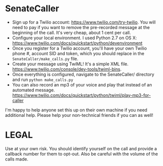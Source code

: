 # SenateCaller

* Sign up for a Twilio account: https://www.twilio.com/try-twilio. You will need to pay if you want to remove the pre-recorded message at the beginning of the call. It's very cheap, about 1 cent per call.
* Configure your local environment. I used Python 2.7 on OS X: https://www.twilio.com/docs/quickstart/python/devenvironment
* Once you register for a Twilio account, you'll have your own Twilio phone #, account SID and token, which you should replace in the `SenateCaller/make_calls.py` file.
* Create your message using TwiML! It's a simple XML file. https://www.twilio.com/console/dev-tools/twiml-bins. 
* Once everything is configured, navigate to the SenateCaller/ directory and run `python make_calls.py`
* You can also record an mp3 of your voice and play that instead of an automated message. https://www.twilio.com/docs/quickstart/python/twiml/play-mp3-for-caller

I'm happy to help anyone set this up on their own machine if you need additional help. Please help your non-technical friends if you can as well!

# LEGAL
Use at your own risk. You should identify yourself on the call and provide a callback number for them to opt-out. Also be careful with the volume of the calls made.
